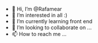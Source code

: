 - 👋 Hi, I’m @Rafamear
- 👀 I’m interested in all :)
- 🌱 I’m currently learning front end
- 💞️ I’m looking to collaborate on ...
- 📫 How to reach me ...

<!---
Rafamear/Rafamear is a ✨ special ✨ repository because its `README.md` (this file) appears on your GitHub profile.
You can click the Preview link to take a look at your changes.
--->
